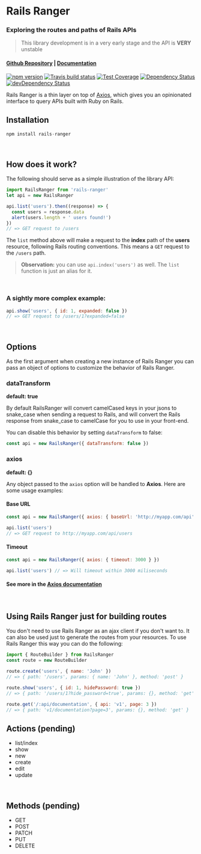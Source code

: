 # Rails Ranger
### Exploring the routes and paths of Rails APIs
> This library development is in a very early stage and the API is **VERY** unstable

#### [Github Repository](https://github.com/victor-am/rails-ranger) | [Documentation](https://victor-am.github.io/rails-ranger)

[![npm version](https://badge.fury.io/js/rails-ranger.svg)](https://badge.fury.io/js/rails-ranger)
[![Travis build status](http://img.shields.io/travis/victor-am/rails-ranger.svg?style=flat)](https://travis-ci.org/victor-am/rails-ranger)
[![Test Coverage](https://codeclimate.com/github/victor-am/rails-ranger/badges/coverage.svg)](https://codeclimate.com/github/victor-am/rails-ranger)
[![Dependency Status](https://david-dm.org/victor-am/rails-ranger.svg)](https://david-dm.org/victor-am/rails-ranger)
[![devDependency Status](https://david-dm.org/victor-am/rails-ranger/dev-status.svg)](https://david-dm.org/victor-am/rails-ranger#info=devDependencies)

Rails Ranger is a thin layer on top of [Axios](https://github.com/mzabriskie/axios), which gives you an opinionated interface to query APIs built with Ruby on Rails.

## Installation
```javascript
npm install rails-ranger
```
<br>

## How does it work?

The following should serve as a simple illustration of the library API:

```javascript
import RailsRanger from 'rails-ranger'
let api = new RailsRanger

api.list('users').then((response) => {
  const users = response.data
  alert(users.length + ' users found!')
})
// => GET request to /users
```

The `list` method above will make a request to the **index** path of the **users** resource, following Rails routing conventions. This means a `GET` request to the `/users` path.

> **Observation:** you can use `api.index('users')` as well. The `list` function is just an alias for it.
<br>

### A sightly more complex example:

```javascript
api.show('users', { id: 1, expanded: false })
// => GET request to /users/1?expanded=false
```
<br>

## Options
As the first argument when creating a new instance of Rails Ranger you can pass an object of options to customize the behavior of Rails Ranger.

### dataTransform
**default: true**

By default RailsRanger will convert camelCased keys in your jsons to snake_case when sending a request to Rails, and will convert the Rails response from snake_case to camelCase for you to use in your front-end.

You can disable this behavior by setting `dataTransform` to false:

```javascript
const api = new RailsRanger({ dataTransform: false })
```

### axios
**default: {}**

Any object passed to the `axios` option will be handled to **Axios**.
Here are some usage examples:

#### Base URL
```javascript
const api = new RailsRanger({ axios: { baseUrl: 'http://myapp.com/api' } })

api.list('users')
// => GET request to http://myapp.com/api/users
```

#### Timeout
```javascript
const api = new RailsRanger({ axios: { timeout: 3000 } })

api.list('users') // => Will timeout within 3000 miliseconds
```

#### See more in the [Axios documentation](https://github.com/mzabriskie/axios#request-config)
<br>

## Using Rails Ranger just for building routes
You don't need to use Rails Ranger as an ajax client if you don't want to. It can also be used just to generate the routes from your resources. To use Rails Ranger this way you can do the following:

```javascript
import { RouteBuilder } from RailsRanger
const route = new RouteBuilder

route.create('users', { name: 'John' })
// => { path: '/users', params: { name: 'John' }, method: 'post' }

route.show('users', { id: 1, hidePassword: true })
// => { path: '/users/1?hide_password=true', params: {}, method: 'get' }

route.get('/:api/documentation', { api: 'v1', page: 3 })
// => { path: 'v1/documentation?page=3', params: {}, method: 'get' }
```

## Actions (pending)

- list/index
- show
- new
- create
- edit
- update
<br>

## Methods (pending)

- GET
- POST
- PATCH
- PUT
- DELETE
<br>
